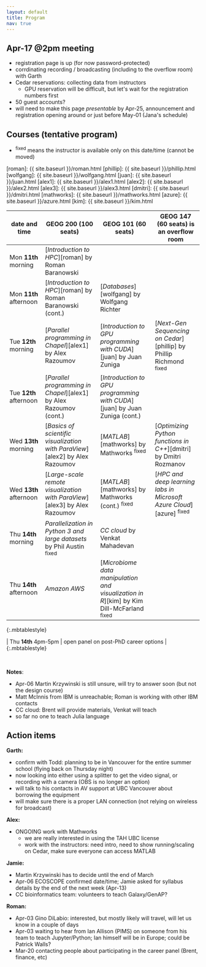 ```yaml
---
layout: default
title: Program
nav: true
---
```


## Apr-17 @2pm meeting

- registration page is up (for now password-protected)
- corrdinating recording / broadcasting (including to the overflow room) with Garth
- Cedar reservations: collecting data from instructors
  - GPU reservation will be difficult, but let's wait for the registration numbers first
- 50 guest accounts?
- will need to make this page *presentable* by Apr-25, announcement and registration opening around or
  just before May-01 (Jana's schedule)

## Courses (tentative program)

- <sup>fixed</sup> means the instructor is available only on this date/time (cannot be moved)

[roman]: {{ site.baseurl }}/roman.html
[phillip]: {{ site.baseurl }}/phillip.html
[wolfgang]: {{ site.baseurl }}/wolfgang.html
[juan]: {{ site.baseurl }}/juan.html
[alex1]: {{ site.baseurl }}/alex1.html
[alex2]: {{ site.baseurl }}/alex2.html
[alex3]: {{ site.baseurl }}/alex3.html
[dmitri]: {{ site.baseurl }}/dmitri.html
[mathworks]: {{ site.baseurl }}/mathworks.html
[azure]: {{ site.baseurl }}/azure.html
[kim]: {{ site.baseurl }}/kim.html

| date and time | GEOG 200 (100 seats) | GEOG 101 (60 seats) | GEOG 147 (60 seats) is an overflow room |
| ------------- | --------------- | ----------------- | ----------------- |
| Mon **11th** morning | [*Introduction to HPC*][roman] by Roman Baranowski | | |
| Mon **11th** afternoon | [*Introduction to HPC*][roman] by Roman Baranowski (cont.) | [*Databases*][wolfgang] by Wolfgang Richter | |
| Tue **12th** morning | [*Parallel programming in Chapel*][alex1] by Alex Razoumov | [*Introduction to GPU programming with CUDA*][juan] by Juan Zuniga | [*Next-Gen Sequencing on Cedar*][phillip] by Phillip Richmond <sup>fixed</sup> |
| Tue **12th** afternoon | [*Parallel programming in Chapel*][alex1] by Alex Razoumov (cont.) | [*Introduction to GPU programming with CUDA*][juan] by Juan Zuniga (cont.) | |
| Wed **13th** morning | [*Basics of scientific visualization with ParaView*][alex2] by Alex Razoumov | [*MATLAB*][mathworks] by Mathworks <sup>fixed</sup> | [*Optimizing Python functions in C++*][dmitri] by Dmitri Rozmanov |
| Wed **13th** afternoon | [*Large-scale remote visualization with ParaView*][alex3] by Alex Razoumov | [*MATLAB*][mathworks] by Mathworks (cont.) <sup>fixed</sup> | [*HPC and deep learning labs in Microsoft Azure Cloud*][azure] <sup>fixed</sup> |
| Thu **14th** morning | *Parallelization in Python 3 and large datasets* by Phil Austin <sup>fixed</sup> | *CC cloud* by Venkat Mahadevan | |
| Thu **14th** afternoon | *Amazon AWS* | [*Microbiome data manipulation and visualization in R*][kim] by Kim Dill-McFarland <sup>fixed</sup> | |
{:.mbtablestyle}

| Thu **14th** 4pm-5pm | open panel on post-PhD career options |
{:.mbtablestyle}

&nbsp;

**Notes**:
- Apr-06 Martin Krzywinski is still unsure, will try to answer soon (but not the design course)
- Matt McInnis from IBM is unreachable; Roman is working with other IBM contacts
- CC cloud: Brent will provide materials, Venkat will teach
- so far no one to teach Julia language

## Action items

**Garth:**
* confirm with Todd: planning to be in Vancouver for the entire summer school (flying back on Thursday
  night)
* now looking into either using a splitter to get the video signal, or recording with a camera (OBS is no
  longer an option)
* will talk to his contacts in AV support at UBC Vancouver about borrowing the equipment
* will make sure there is a proper LAN connection (not relying on wireless for broadcast)

**Alex:**
* ONGOING work with Mathworks
  - we are really interested in using the TAH UBC license
  - work with the instructors: need intro, need to show running/scaling on Cedar, make sure everyone can
    access MATLAB

**Jamie:**
* Martin Krzywinski has to decide until the end of March
* Apr-06 ECOSCOPE confirmed date/time; Jamie asked for syllabus details by the end of the next week (Apr-13)
* CC bioinformatics team: volunteers to teach Galaxy/GenAP?

**Roman:**
* Apr-03 Gino DiLabio: interested, but mostly likely will travel, will let us know in a couple of days
* Apr-03 waiting to hear from Ian Allison (PIMS) on someone from his team to teach Jupyter/Python; Ian
  himself will be in Europe; could be Patrick Walls?
* Mar-20 contacting people about participating in the career panel (Brent, finance, etc)
